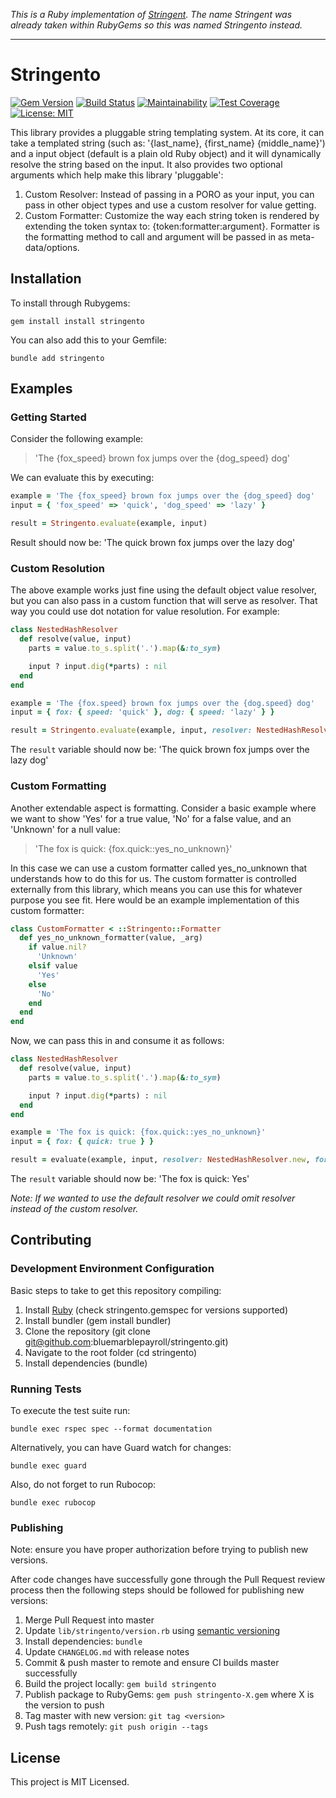 *This is a Ruby implementation of [Stringent](https://github.com/bluemarblepayroll/stringent).  The name Stringent was already taken within RubyGems so this was named Stringento instead.*

---

# Stringento

[![Gem Version](https://badge.fury.io/rb/stringento.svg)](https://badge.fury.io/rb/stringento) [![Build Status](https://travis-ci.org/bluemarblepayroll/stringento.svg?branch=master)](https://travis-ci.org/bluemarblepayroll/stringento) [![Maintainability](https://api.codeclimate.com/v1/badges/22aabc80514fe3db20da/maintainability)](https://codeclimate.com/github/bluemarblepayroll/stringento/maintainability) [![Test Coverage](https://api.codeclimate.com/v1/badges/22aabc80514fe3db20da/test_coverage)](https://codeclimate.com/github/bluemarblepayroll/stringento/test_coverage) [![License: MIT](https://img.shields.io/badge/License-MIT-yellow.svg)](https://opensource.org/licenses/MIT)

This library provides a pluggable string templating system.  At its core, it can take a templated string (such as: '{last_name}, {first_name} {middle_name}') and a input object (default is a plain old Ruby object) and it will dynamically resolve the string based on the input.  It also provides two optional arguments which help make this library 'pluggable':

1. Custom Resolver: Instead of passing in a PORO as your input, you can pass in other object types and use a custom resolver for value getting.
1. Custom Formatter: Customize the way each string token is rendered by extending the token syntax to: {token:formatter:argument}.  Formatter is the formatting method to call and argument will be passed in as meta-data/options.


## Installation

To install through Rubygems:

````
gem install install stringento
````

You can also add this to your Gemfile:

````
bundle add stringento
````

## Examples

### Getting Started

Consider the following example:

> 'The {fox_speed} brown fox jumps over the {dog_speed} dog'

We can evaluate this by executing:

```ruby
example = 'The {fox_speed} brown fox jumps over the {dog_speed} dog'
input = { 'fox_speed' => 'quick', 'dog_speed' => 'lazy' }

result = Stringento.evaluate(example, input)
```

Result should now be: 'The quick brown fox jumps over the lazy dog'

### Custom Resolution

The above example works just fine using the default object value resolver, but you can also pass in a custom function that will serve as resolver.  That way you could use dot notation for value resolution.  For example:

```ruby
class NestedHashResolver
  def resolve(value, input)
    parts = value.to_s.split('.').map(&:to_sym)

    input ? input.dig(*parts) : nil
  end
end

example = 'The {fox.speed} brown fox jumps over the {dog.speed} dog'
input = { fox: { speed: 'quick' }, dog: { speed: 'lazy' } }

result = Stringento.evaluate(example, input, resolver: NestedHashResolver.new)
```

The ```result``` variable should now be: 'The quick brown fox jumps over the lazy dog'

### Custom Formatting

Another extendable aspect is formatting.  Consider a basic example where we want to show 'Yes' for a true value, 'No' for a false value, and an 'Unknown' for a null value:

> 'The fox is quick: {fox.quick::yes_no_unknown}'

In this case we can use a custom formatter called yes_no_unknown that understands how to do this for us.  The custom formatter is controlled externally from this library, which means you can use this for whatever purpose you see fit.  Here would be an example implementation of this custom formatter:

```ruby
class CustomFormatter < ::Stringento::Formatter
  def yes_no_unknown_formatter(value, _arg)
    if value.nil?
      'Unknown'
    elsif value
      'Yes'
    else
      'No'
    end
  end
end
```

Now, we can pass this in and consume it as follows:

```ruby
class NestedHashResolver
  def resolve(value, input)
    parts = value.to_s.split('.').map(&:to_sym)

    input ? input.dig(*parts) : nil
  end
end

example = 'The fox is quick: {fox.quick::yes_no_unknown}'
input = { fox: { quick: true } }

result = evaluate(example, input, resolver: NestedHashResolver.new, formatter: CustomFormatter.new)
```

The ```result``` variable should now be: 'The fox is quick: Yes'

*Note: If we wanted to use the default resolver we could omit resolver instead of the custom resolver.*

## Contributing

### Development Environment Configuration

Basic steps to take to get this repository compiling:

1. Install [Ruby](https://www.ruby-lang.org/en/documentation/installation/) (check stringento.gemspec for versions supported)
2. Install bundler (gem install bundler)
3. Clone the repository (git clone git@github.com:bluemarblepayroll/stringento.git)
4. Navigate to the root folder (cd stringento)
5. Install dependencies (bundle)

### Running Tests

To execute the test suite run:

````
bundle exec rspec spec --format documentation
````

Alternatively, you can have Guard watch for changes:

````
bundle exec guard
````

Also, do not forget to run Rubocop:

````
bundle exec rubocop
````

### Publishing

Note: ensure you have proper authorization before trying to publish new versions.

After code changes have successfully gone through the Pull Request review process then the following steps should be followed for publishing new versions:

1. Merge Pull Request into master
2. Update ```lib/stringento/version.rb``` using [semantic versioning](https://semver.org/)
3. Install dependencies: ```bundle```
4. Update ```CHANGELOG.md``` with release notes
5. Commit & push master to remote and ensure CI builds master successfully
6. Build the project locally: `gem build stringento`
7. Publish package to RubyGems: `gem push stringento-X.gem` where X is the version to push
8. Tag master with new version: `git tag <version>`
9. Push tags remotely: `git push origin --tags`

## License

This project is MIT Licensed.
